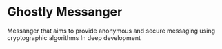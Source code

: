 # Ghostly Messanger

Messanger that aims to provide anonymous and secure messaging using cryptographic algorithms
In deep development
